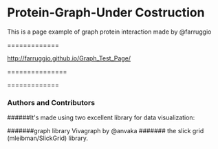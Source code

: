 
Protein-Graph-Under Costruction
=============


This is a page example of graph protein interaction made by @farruggio

=============


http://farruggio.github.io/Graph_Test_Page/


===============




=============

### Authors and Contributors

######It's made using two excellent library for data visualization:

#######graph library Vivagraph by @anvaka
####### the slick grid (mleibman/SlickGrid) library.
